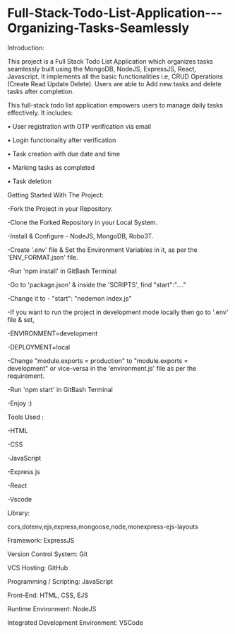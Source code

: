 # Full-Stack-Todo-List-Application---Organizing-Tasks-Seamlessly
Introduction:

This project is a Full Stack Todo List Application which organizes tasks seamlessly  built using the MongoDB, NodeJS, ExpressJS, React, Javascript. It implements all the basic functionalities i.e, CRUD Operations (Create Read Update Delete). Users are able to Add new tasks and delete tasks after completion.

This full-stack todo list application empowers users to manage daily tasks effectively. It includes: 

• User registration with OTP verification via email 

• Login functionality after verification 

• Task creation with due date and time 

• Marking tasks as completed 

• Task deletion 

Getting Started With The Project:

-Fork the Project in your Repository.

-Clone the Forked Repository in your Local System.

-Install & Configure - NodeJS, MongoDB, Robo3T.

-Create '.env' file & Set the Environment Variables in it, as per the 'ENV_FORMAT.json' file.

-Run 'npm install' in GitBash Terminal

-Go to 'package.json' & inside the 'SCRIPTS', find "start":"...."

-Change it to - "start": "nodemon index.js"

-If you want to run the project in development mode locally then go to '.env' file & set,

-ENVIRONMENT=development

-DEPLOYMENT=local

-Change "module.exports = production" to "module.exports = development" or vice-versa in the 'environment.js' file as per the requirement.

-Run 'npm start' in GitBash Terminal

-Enjoy :)


Tools Used :

-HTML

-CSS

-JavaScript

-Express js

-React

-Vscode


Library:  

cors,dotenv,ejs,express,mongoose,node,monexpress-ejs-layouts

Framework: ExpressJS

Version Control System: Git

VCS Hosting: GitHub

Programming / Scripting: JavaScript

Front-End: HTML, CSS, EJS

Runtime Environment: NodeJS

Integrated Development Environment: VSCode


      

